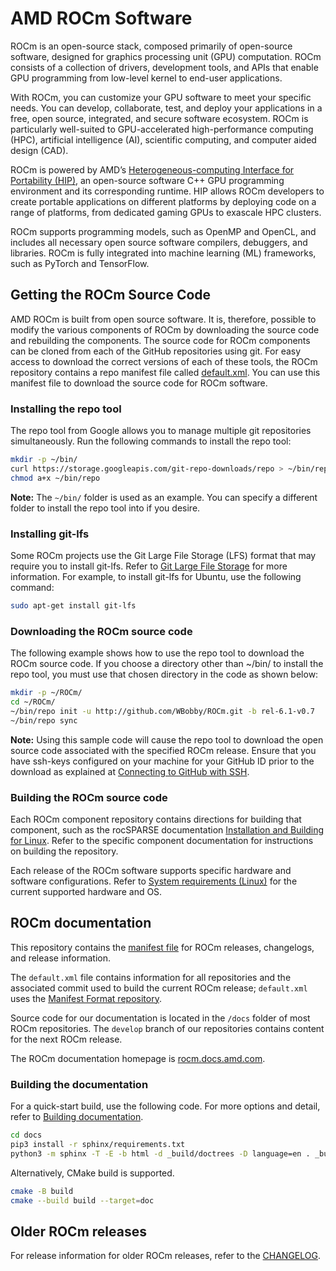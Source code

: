 # AMD ROCm Software

ROCm is an open-source stack, composed primarily of open-source software, designed for graphics
processing unit (GPU) computation. ROCm consists of a collection of drivers, development tools, and
APIs that enable GPU programming from low-level kernel to end-user applications.

With ROCm, you can customize your GPU software to meet your specific needs. You can develop,
collaborate, test, and deploy your applications in a free, open source, integrated, and secure software
ecosystem. ROCm is particularly well-suited to GPU-accelerated high-performance computing (HPC),
artificial intelligence (AI), scientific computing, and computer aided design (CAD).

ROCm is powered by AMD’s
[Heterogeneous-computing Interface for Portability (HIP)](https://github.com/ROCm/HIP),
an open-source software C++ GPU programming environment and its corresponding runtime. HIP
allows ROCm developers to create portable applications on different platforms by deploying code on a
range of platforms, from dedicated gaming GPUs to exascale HPC clusters.

ROCm supports programming models, such as OpenMP and OpenCL, and includes all necessary open
source software compilers, debuggers, and libraries. ROCm is fully integrated into machine learning
(ML) frameworks, such as PyTorch and TensorFlow.

## Getting the ROCm Source Code

AMD ROCm is built from open source software. It is, therefore, possible to modify the various components of ROCm by downloading the source code and rebuilding the components. The source code for ROCm components can be cloned from each of the GitHub repositories using git.  For easy access to download the correct versions of each of these tools, the ROCm repository contains a repo manifest file called [default.xml](./default.xml). You can use this manifest file to download the source code for ROCm software.

### Installing the repo tool

The repo tool from Google allows you to manage multiple git repositories simultaneously. Run the following commands to install the repo tool:

```bash
mkdir -p ~/bin/
curl https://storage.googleapis.com/git-repo-downloads/repo > ~/bin/repo
chmod a+x ~/bin/repo
```

**Note:** The ```~/bin/``` folder is used as an example. You can specify a different folder to install the repo tool into if you desire.

### Installing git-lfs

Some ROCm projects use the Git Large File Storage (LFS) format that may require you to install git-lfs. Refer to [Git Large File Storage](https://github.com/git-lfs/git-lfs/blob/main/INSTALLING.md) for more information. For example, to install git-lfs for Ubuntu, use the following command:

```bash
sudo apt-get install git-lfs
```

### Downloading the ROCm source code

The following example shows how to use the repo tool to download the ROCm source code. If you choose a directory other than ~/bin/ to install the repo tool, you must use that chosen directory in the code as shown below:

```bash
mkdir -p ~/ROCm/
cd ~/ROCm/
~/bin/repo init -u http://github.com/WBobby/ROCm.git -b rel-6.1-v0.7
~/bin/repo sync
```

**Note:** Using this sample code will cause the repo tool to download the open source code associated with the specified ROCm release. Ensure that you have ssh-keys configured on your machine for your GitHub ID prior to the download as explained at [Connecting to GitHub with SSH](https://docs.github.com/en/authentication/connecting-to-github-with-ssh).

### Building the ROCm source code

Each ROCm component repository contains directions for building that component, such as the rocSPARSE documentation [Installation and Building for Linux](https://rocm.docs.amd.com/projects/rocSPARSE/en/latest/Linux_Install_Guide.html). Refer to the specific component documentation for instructions on building the repository.

Each release of the ROCm software supports specific hardware and software configurations. Refer to [System requirements (Linux)](https://rocm.docs.amd.com/projects/install-on-linux/en/latest/reference/system-requirements.html) for the current supported hardware and OS.

## ROCm documentation

This repository contains the [manifest file](https://gerrit.googlesource.com/git-repo/+/HEAD/docs/manifest-format.md)
for ROCm releases, changelogs, and release information.

The `default.xml` file contains information for all repositories and the associated commit used to build
the current ROCm release; `default.xml` uses the [Manifest Format repository](https://gerrit.googlesource.com/git-repo/).

Source code for our documentation is located in the `/docs` folder of most ROCm repositories. The
`develop` branch of our repositories contains content for the next ROCm release.

The ROCm documentation homepage is [rocm.docs.amd.com](https://rocm.docs.amd.com).

### Building the documentation

For a quick-start build, use the following code. For more options and detail, refer to
[Building documentation](./docs/contribute/building.md).

```bash
cd docs
pip3 install -r sphinx/requirements.txt
python3 -m sphinx -T -E -b html -d _build/doctrees -D language=en . _build/html
```

Alternatively, CMake build is supported.

```bash
cmake -B build
cmake --build build --target=doc
```

## Older ROCm releases

For release information for older ROCm releases, refer to the
[CHANGELOG](./CHANGELOG.md).
